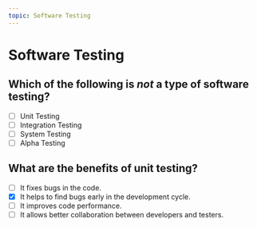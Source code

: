```yaml
---
topic: Software Testing
---
```


# Software Testing

## Which of the following is *not* a type of software testing?

- [ ] Unit Testing
- [ ] Integration Testing
- [ ] System Testing
- [ ] Alpha Testing

## What are the benefits of unit testing?

- [ ] It fixes bugs in the code.
- [x] It helps to find bugs early in the development cycle.
- [ ] It improves code performance.
- [ ] It allows better collaboration between developers and testers.

